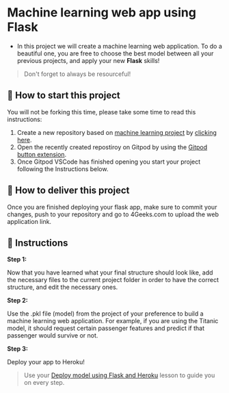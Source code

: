 <!-- hide -->
# Machine learning web app using Flask
<!-- endhide -->

- In this project we will create a machine learning web application. To do a beautiful one, you are free to choose the best model between all your previous projects, and apply your new **Flask** skills!  

>Don't forget to always be resourceful!

## 🌱  How to start this project

You will not be forking this time, please take some time to read this instructions:

1. Create a new repository based on [machine learning project](https://github.com/4GeeksAcademy/machine-learning-python-template/generate) by [clicking here](https://github.com/4GeeksAcademy/machine-learning-python-template).
2. Open the recently created repostiroy on Gitpod by using the [Gitpod button extension](https://www.gitpod.io/docs/browser-extension/).
3. Once Gitpod VSCode has finished opening you start your project following the Instructions below.

## 🚛 How to deliver this project

Once you are finished deploying your flask app, make sure to commit your changes, push to your repository and go to 4Geeks.com to upload the web application link.

## 📝 Instructions

**Step 1:**

Now that you have learned what your final structure should look like, add the necessary files to the current project folder in order to have the correct structure, and edit the necessary ones.

**Step 2:**

Use the .pkl file (model) from the project of your preference to build a machine learning web application.
For example, if you are using the Titanic model, it should request certain passenger features and predict if that passenger would survive or not. 

**Step 3:**

Deploy your app to Heroku!

>Use your [Deploy model using Flask and Heroku](https://github.com/4GeeksAcademy/machine-learning-content/blob/master/07-1d-ml_deploy/deploy-model-using-flask-and-heroku.md) lesson to guide you on every step.

